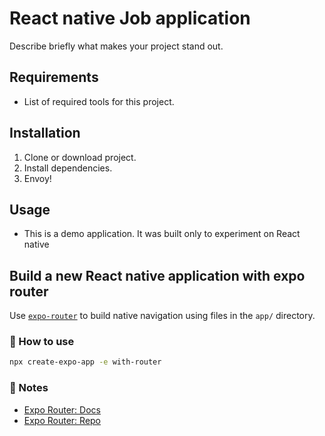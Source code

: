 # React native Job application

Describe briefly what makes your project stand out.

## Requirements

- List of required tools for this project.

## Installation

1. Clone or download project.
2. Install dependencies.
3. Envoy!

## Usage

- This is a demo application. It was built only to experiment on React native

## Build a new React native application with expo router

Use [`expo-router`](https://expo.github.io/router) to build native navigation using files in the `app/` directory.

### 🚀 How to use

```sh
npx create-expo-app -e with-router
```

### 📝 Notes

- [Expo Router: Docs](https://expo.github.io/router)
- [Expo Router: Repo](https://github.com/expo/router)